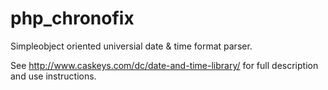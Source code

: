 # php_chronofix
Simpleobject oriented universial date &amp; time format parser.

See http://www.caskeys.com/dc/date-and-time-library/ for full description and use instructions.
